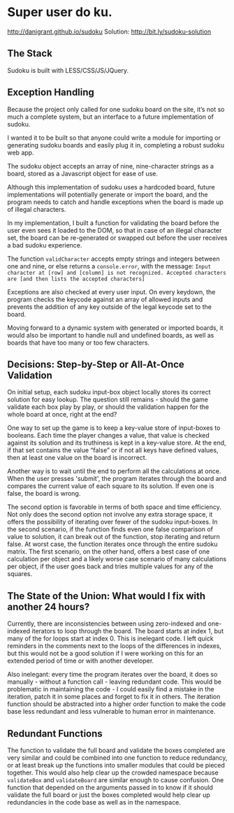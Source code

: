 # Super user do ku.

http://danigrant.github.io/sudoku
Solution: http://bit.ly/sudoku-solution

## The Stack
Sudoku is built with LESS/CSS/JS/JQuery.

## Exception Handling

Because the project only called for one sudoku board on the site, it’s not so much a complete system, but an interface to a future implementation of sudoku.

I wanted it to be built so that anyone could write a module for importing or generating sudoku boards and easily plug it in, completing a robust sudoku web app.

The sudoku object accepts an array of nine, nine-character strings as a board, stored as a Javascript object for ease of use.

Although this implementation of sudoku uses a hardcoded board, future implementations will potentially generate or import the board, and the program needs to catch and handle exceptions when the board is made up of illegal characters.

In my implementation, I built a function for validating the board before the user even sees it loaded to the DOM, so that in case of an illegal character set, the board can be re-generated or swapped out before the user receives a bad sudoku experience.

The function `validCharacter` accepts empty strings and integers between one and nine, or else returns a `console.error`, with the message: `Input character at [row] and [column] is not recognized. Accepted characters are [and then lists the accepted characters]`

Exceptions are also checked at every user input. On every keydown, the program checks the keycode against an array of allowed inputs and prevents the addition of any key outside of the legal keycode set to the board. 

Moving forward to a dynamic system with generated or imported boards, it would also be important to handle null and undefined boards, as well as boards that have too many or too few characters.

## Decisions: Step-by-Step or All-At-Once Validation
On initial setup, each sudoku input-box object locally stores its correct solution for easy lookup. The question still remains - should the game validate each box play by play, or should the validation happen for the whole board at once, right at the end?

One way to set up the game is to keep a key-value store of input-boxes to booleans. Each time the player changes a value, that value is checked against its solution and its truthiness is kept in a key-value store. At the end, if that set contains the value “false” or if not all keys have defined values, then at least one value on the board is incorrect. 

Another way is to wait until the end to perform all the calculations at once. When the user presses 'submit', the program iterates through the board and compares the current value of each square to its solution. If even one is false, the board is wrong.

The second option is favorable in terms of both space and time efficiency. Not only does the second option not involve any extra storage space, it offers the possibility of iterating over fewer of the sudoku input-boxes. In the second scenario, if the function finds even one false comparison of value to solution, it can break out of the function, stop iterating and return false. At worst case, the function iterates once through the entire sudoku matrix. The first scenario, on the other hand, offers a best case of one calculation per object and a likely worse case scenario of many calculations per object, if the user goes back and tries multiple values for any of the squares.

## The State of the Union: What would I fix with another 24 hours?

Currently, there are inconsistencies between using zero-indexed and one-indexed iterators to loop through the board. The board starts at index 1, but many of the for loops start at index 0. This is inelegant code. I left quick reminders in the comments next to the loops of the differences in indexes, but this would not be a good solution if I were working on this for an extended period of time or with another developer.

Also inelegant: every time the program iterates over the board, it does so manually - without a function call - leaving redundant code. This would be problematic in maintaining the code - I could easily find a mistake in the iteration, patch it in some places and forget to fix it in others. The iteration function should be abstracted into a higher order function to make the code base less redundant and less vulnerable to human error in maintenance.

## Redundant Functions

The function to validate the full board and validate the boxes completed are very similar and could be combined into one function to reduce redundancy, or at least break up the functions into smaller modules that could be pieced together. This would also help clear up the crowded namespace because `validateBox` and `validateBoard` are similar enough to cause confusion. One function that depended on the arguments passed in to know if it should validate the full board or just the boxes completed would help clear up redundancies in the code base as well as in the namespace.
